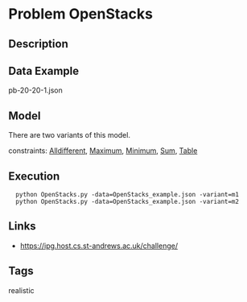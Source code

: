# Problem OpenStacks
## Description

## Data Example
  pb-20-20-1.json

## Model
  There are two variants of this model.

  constraints: [Alldifferent](http://pycsp.org/documentation/constraints/Alldifferent), [Maximum](http://pycsp.org/documentation/constraints/Maximum), [Minimum](http://pycsp.org/documentation/constraints/Minimum), [Sum](http://pycsp.org/documentation/constraints/Sum), [Table](http://pycsp.org/documentation/constraints/Table)

## Execution
```
  python OpenStacks.py -data=OpenStacks_example.json -variant=m1
  python OpenStacks.py -data=OpenStacks_example.json -variant=m2
```

## Links
  - https://ipg.host.cs.st-andrews.ac.uk/challenge/

## Tags
  realistic
